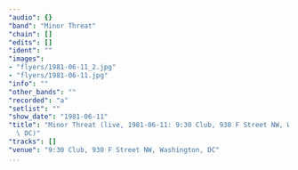 ```yaml
---
"audio": {}
"band": "Minor Threat"
"chain": []
"edits": []
"ident": ""
"images":
- "flyers/1981-06-11_2.jpg"
- "flyers/1981-06-11.jpg"
"info": ""
"other_bands": ""
"recorded": "a"
"setlist": ""
"show_date": "1981-06-11"
"title": "Minor Threat (live, 1981-06-11: 9:30 Club, 930 F Street NW, Washington,\
  \ DC)"
"tracks": []
"venue": "9:30 Club, 930 F Street NW, Washington, DC"
...
```

